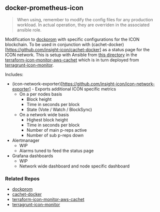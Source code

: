 ## docker-prometheus-icon

> When using, remember to modify the config files for any production workload. In actual operation, they are overriden in the associated ansible role. 

Modification to [dockprom](https://github.com/stefanprodan/dockprom) with specific configurations for the ICON blockchain. To be used in conjunction with (cachet-docker)[https://github.com/insight-icon/cachet-docker] as a status page for the ICON network. This is setup with Ansible from [this directory](https://github.com/insight-icon/terraform-icon-monitor-aws-cachet/tree/master/ansible/roles/cachet) in the [terraform-icon-monitor-aws-cachet](https://github.com/insight-icon/terraform-icon-monitor-aws-cachet) which is in turn deployed from [terragrunt-icon-monitor](https://github.com/insight-icon/terragrunt-icon-monitor). 

Includes: 
- (icon-network-exporter)[https://github.com/insight-icon/icon-network-exporter] - Exports additional ICON specific metrics 
    - On a per nodes basis
        - Block height
        - Time in seconds per block 
        - State (Vote / Watch / BlockSync)
    - On a network wide basis
        - Highest block height 
        - Time in seconds per block 
        - Number of main p-reps active 
        - Number of sub p-reps down 
- Alertmanager
    - WIP
    - Alarms tuned to feed the status page  
- Grafana dashboards
    - WIP 
    - Network wide dashboard and node specific dashboard 

### Related Repos 

- [dockprom](https://github.com/stefanprodan/dockprom)
- [cachet-docker](https://github.com/insight-icon/cachet-docker)
- [terraform-icon-monitor-aws-cachet](https://github.com/insight-icon/terraform-icon-monitor-aws-cachet)
- [terragrunt-icon-monitor](https://github.com/insight-icon/terragrunt-icon-monitor)